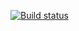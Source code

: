 [![Build status](https://ci.appveyor.com/api/projects/status/ax27908swgloq1ok?svg=true)](https://ci.appveyor.com/project/OGsplendid/top-tasks)
